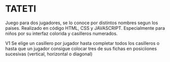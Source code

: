 # TATETI
Juego para dos jugadores, se lo conoce por distintos nombres segun los paises.
Realizado en código HTML, CSS y JAVASCRIPT.
Especialmente para niños por su interfaz colorida y casilleros numerados.  

V1
Se elige un casillero por jugador hasta completar todos los casilleros o hasta que un jugador consigue colocar tres de sus fichas en posiciiones sucesivas (vertical, horizontal o diagonal)




